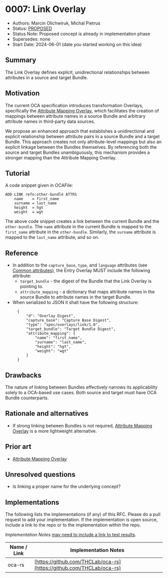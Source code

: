 # 0007: Link Overlay

- Authors: Marcin Olichwiruk, Michal Pietrus
- Status: [PROPOSED](/README.md#proposed)
- Status Note: Proposed concept is already in implementation phase
- Supersedes: none
- Start Date: 2024-06-01 (date you started working on this idea)

## Summary

The Link Overlay defines explicit, unidirectional relationships between attributes in a source and target Bundle.

## Motivation

The current OCA specification introduces transformation Overlays, specifically the [Attribute Mapping Overlay](https://oca.colossi.network/specification/#attribute-mapping-overlay), which facilitates the creation of mappings between attribute names in a source Bundle and arbitrary attribute names in third-party data sources.

We propose an enhanced approach that establishes a unidirectional and explicit relationship between attribute pairs in a source Bundle and a target Bundle. This approach creates not only attribute-level mappings but also an explicit linkage between the Bundles themselves. By referencing both the source and target Bundles unambiguously, this mechanism provides a stronger mapping than the Attribute Mapping Overlay.

## Tutorial

A code snippet given in OCAFile:

```
ADD LINK refn:other-bundle ATTRS
    name    = first_name
    surname = last_name
    height  = hgt
    weight  = wgt
```

The above code snippet creates a link between the current Bundle and the `other-bundle`. The `name` attribute in the current Bundle is mapped to the `first_name` attribute in the `other-bundle`. Similarly, the `surname` attribute is mapped to the `last_name` attribute, and so on.

## Reference

- In addition to the `capture_base`, `type`, and `language` attributes (see [Common attributes](#common-attributes)), the Entry Overlay MUST include the following attribute:
  - `target_bundle` - the digest of the Bundle that the Link Overlay is pointing to.
  - `attribute_mapping` - a dictionary that maps attribute names in the source Bundle to attribute names in the target Bundle.
- When serialized to JSON it shall have the following structure:
  ```
    {
        "d": "Overlay Digest",
        "capture_base": "Capture Base Digest",
        "type": "spec/overlays/link/1.0",
        "target_bundle": "Target Bundle Digest",
        "attribute_mapping": {
            "name": "first_name",
            "surname": "last_name",
            "height": "hgt",
            "weight": "wgt"
        }
    }
  ```

## Drawbacks

The nature of linking between Bundles effectively narrows its applicability solely to a OCA-based use cases. Both source and target must have OCA Bundle counterparts.

## Rationale and alternatives

- If strong linking between Bundles is not required, [Attribute Mapping Overlay](https://oca.colossi.network/specification/#attribute-mapping-overlay) is a more lightweight alternative.

## Prior art

- [Attribute Mapping Overlay](https://oca.colossi.network/specification/#attribute-mapping-overlay)

## Unresolved questions

- Is linking a proper name for the underlying concept?

## Implementations

The following lists the implementations (if any) of this RFC. Please do a pull request to add your implementation. If the implementation is open source, include a link to the repo or to the implementation within the repo.

_Implementation Notes_ [may need to include a link to test results](README.md#accepted).

| Name / Link | Implementation Notes                                                 |
| ----------- | -------------------------------------------------------------------- |
| oca-rs      | [https://github.com/THCLab/oca-rs](https://github.com/THCLab/oca-rs) |
